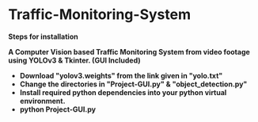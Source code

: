 # Traffic-Monitoring-System
<h><b>Steps for installation</h>
<p>A Computer Vision based Traffic Monitoring System from video footage using YOLOv3 &amp; Tkinter. (GUI Included)</p>
  <ul>
    <li>Download "yolov3.weights" from the link given in "yolo.txt"</li>
    <li>Change the directories in "Project-GUI.py" & "object_detection.py"</li>
    <li>Install required python dependencies into your python virtual environment.</li>
    <li>python Project-GUI.py</li>
</ul>
